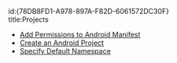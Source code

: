 id:{78DB8FD1-A978-897A-F82D-6061572DC30F}  
title:Projects  

-   [Add Permissions to Android Manifest](/recipes/android/general/projects/add_permissions_to_android_manifest) 
-   [Create an Android Project](/recipes/android/general/projects/create_an_android_project) 
-   [Specify Default Namespace](/recipes/android/general/projects/specify_default_namespace)